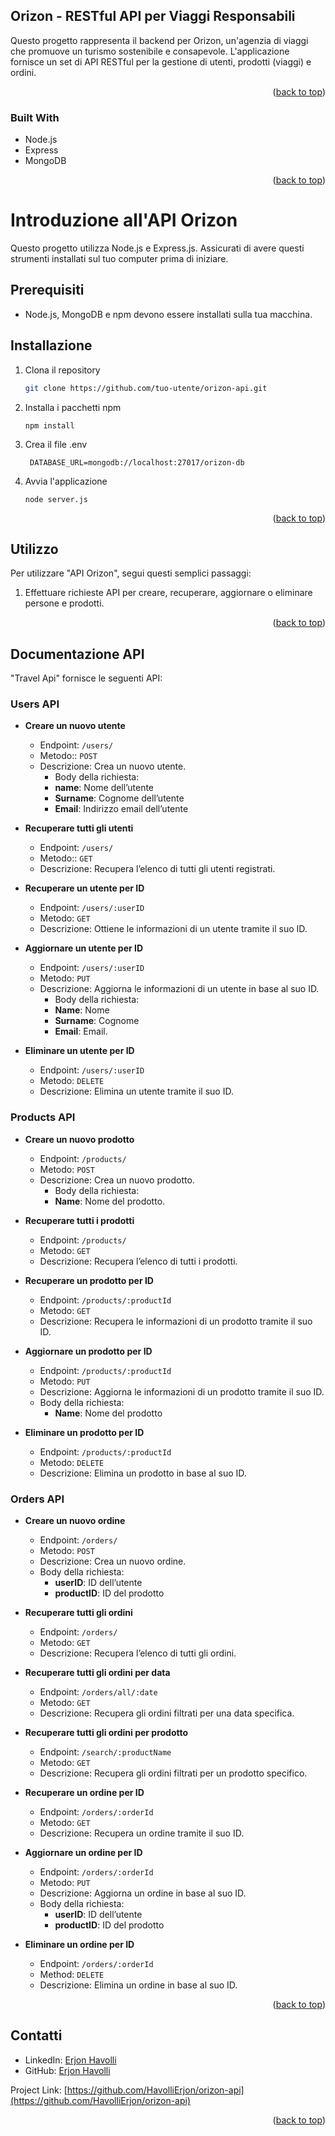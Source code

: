 ## Orizon - RESTful API per Viaggi Responsabili

Questo progetto rappresenta il backend per Orizon, un'agenzia di viaggi che promuove un turismo sostenibile e consapevole. L'applicazione fornisce un set di API RESTful per la gestione di utenti, prodotti (viaggi) e ordini.

<p align="right">(<a href="#readme-top">back to top</a>)</p>

### Built With

- Node.js
- Express
- MongoDB

<p align="right">(<a href="#readme-top">back to top</a>)</p>

#  Introduzione all'API Orizon

Questo progetto utilizza Node.js e Express.js. Assicurati di avere questi strumenti installati sul tuo computer prima di iniziare.

##  Prerequisiti

- Node.js, MongoDB e npm devono essere installati sulla tua macchina.

##  Installazione

1. Clona il repository

   ```sh
   git clone https://github.com/tuo-utente/orizon-api.git

   ```

2. Installa i pacchetti npm

   ```
   npm install
   ```

3. Crea il file .env 

   ```
    DATABASE_URL=mongodb://localhost:27017/orizon-db
   ```

4. Avvia l'applicazione
   ```
   node server.js
   ```
      <p align="right">(<a href="#readme-top">back to top</a>)</p>
   <!-- USAGE -->

## Utilizzo

Per utilizzare "API Orizon", segui questi semplici passaggi:

1. Effettuare richieste API per creare, recuperare, aggiornare o eliminare persone e prodotti.

<p align="right">(<a href="#readme-top">back to top</a>)</p>


## Documentazione API

"Travel Api" fornisce le seguenti API:

### Users API

- **Creare un nuovo utente**

  - Endpoint: `/users/`
  - Metodo:: `POST`
  - Descrizione: Crea un nuovo utente.
    - Body della richiesta:
    - **name**: Nome dell’utente
    - **Surname**:  Cognome dell’utente
    - **Email**: Indirizzo email dell’utente

- **Recuperare tutti gli utenti**

  - Endpoint: `/users/`
  - Metodo:: `GET`
  - Descrizione:  Recupera l’elenco di tutti gli utenti registrati.

- **Recuperare un utente per ID**

  - Endpoint: `/users/:userID`
  - Metodo: `GET`
  - Descrizione: Ottiene le informazioni di un utente tramite il suo ID.

- **Aggiornare un utente per ID**

  - Endpoint: `/users/:userID`
  - Metodo: `PUT`
  - Descrizione: Aggiorna le informazioni di un utente in base al suo ID.
    - Body della richiesta:
    - **Name**: Nome
    - **Surname**: Cognome
    - **Email**: Email.

- **Eliminare un utente per ID**
  - Endpoint: `/users/:userID`
  - Metodo: `DELETE`
  - Descrizione: Elimina un utente tramite il suo ID.

### Products API

- **Creare un nuovo prodotto**

  - Endpoint: `/products/`
  - Metodo: `POST`
  - Descrizione: Crea un nuovo prodotto.
    - Body della richiesta:
    - **Name**: Nome del prodotto.

- **Recuperare tutti i prodotti**

  - Endpoint: `/products/`
  - Metodo: `GET`
  - Descrizione: Recupera l’elenco di tutti i prodotti.

- **Recuperare un prodotto per ID**

  - Endpoint: `/products/:productId`
  - Metodo: `GET`
  - Descrizione: Recupera le informazioni di un prodotto tramite il suo ID.

- **Aggiornare un prodotto per ID**

  - Endpoint: `/products/:productId`
  - Metodo: `PUT`
  - Descrizione: Aggiorna le informazioni di un prodotto tramite il suo ID.
  - Body della richiesta:
    - **Name**:  Nome del prodotto

- **Eliminare un prodotto per ID**
  - Endpoint: `/products/:productId`
  - Metodo: `DELETE`
  - Descrizione: Elimina un prodotto in base al suo ID.

### Orders API

- **Creare un nuovo ordine**

  - Endpoint: `/orders/`
  - Metodo: `POST`
  - Descrizione: Crea un nuovo ordine.
  - Body della richiesta:
    - **userID**: ID dell’utente
    - **productID**:  ID del prodotto


- **Recuperare tutti gli ordini**

  - Endpoint: `/orders/`
  - Metodo: `GET`
  - Descrizione: Recupera l’elenco di tutti gli ordini.

- **Recuperare tutti gli ordini per data**

  - Endpoint: `/orders/all/:date`
  - Metodo: `GET`
  - Descrizione: Recupera gli ordini filtrati per una data specifica.

- **Recuperare tutti gli ordini per prodotto**

  - Endpoint: `/search/:productName`
  - Metodo: `GET`
  - Descrizione: Recupera gli ordini filtrati per un prodotto specifico.

- **Recuperare un ordine per ID**

  - Endpoint: `/orders/:orderId`
  - Metodo: `GET`
  - Descrizione: Recupera un ordine tramite il suo ID.

- **Aggiornare un ordine per ID**

  - Endpoint: `/orders/:orderId`
  - Metodo: `PUT`
  - Descrizione: Aggiorna un ordine in base al suo ID.
  - Body della richiesta:
    - **userID**:  ID dell’utente
    - **productID**: ID del prodotto

- **Eliminare un ordine per ID**
  - Endpoint: `/orders/:orderId`
  - Method: `DELETE`
  - Descrizione: Elimina un ordine in base al suo ID.

<p align="right">(<a href="#readme-top">back to top</a>)</p>


<!-- CONTATTI-->

## Contatti

- LinkedIn: [Erjon Havolli](https://www.linkedin.com/in/erjon-havolli/)
- GitHub: [Erjon Havolli](https://github.com/HavolliErjon)


Project Link: [https://github.com/HavolliErjon/orizon-api](https://github.com/HavolliErjon/orizon-api)  

<p align="right">(<a href="#readme-top">back to top</a>)</p>

